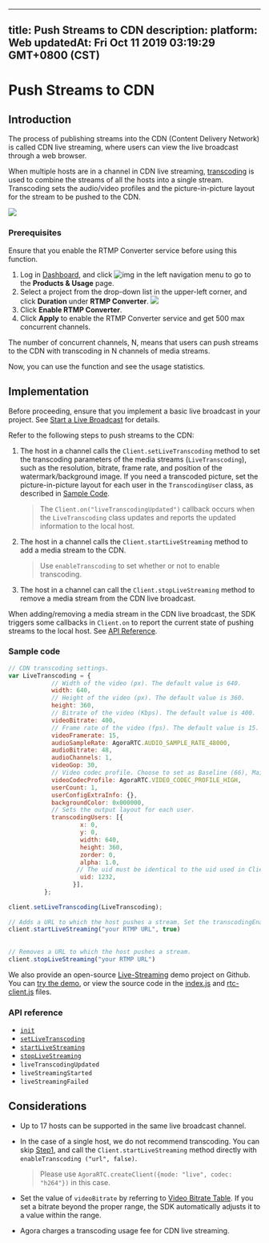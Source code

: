 
---
title: Push Streams to CDN
description: 
platform: Web
updatedAt: Fri Oct 11 2019 03:19:29 GMT+0800 (CST)
---
# Push Streams to CDN
## Introduction

The process of publishing streams into the CDN (Content Delivery Network) is called CDN live streaming, where users can view the live broadcast through a web browser.

When multiple hosts are in a channel in CDN live streaming, [transcoding](https://docs.agora.io/en/AgoraPlatform/terms?platform=AllPlatforms#transcoding) is used to combine the streams of all the hosts into a single stream. Transcoding sets the audio/video profiles and the picture-in-picture layout for the stream to be pushed to the CDN.

![](https://web-cdn.agora.io/docs-files/1569414336352)

### Prerequisites

Ensure that you enable the RTMP Converter service before using this function.

1. Log in [Dashboard](https://dashboard.agora.io/), and click ![img](https://web-cdn.agora.io/docs-files/1551260936285) in the left navigation menu to go to the **Products & Usage** page. 
2. Select a project from the drop-down list in the upper-left corner, and click **Duration** under **RTMP Converter**. 
![](https://web-cdn.agora.io/docs-files/1569302661254)
3. Click **Enable RTMP Converter**.
4. Click **Apply** to enable the RTMP Converter service and get 500 max concurrent channels.

<div class="alert note"> The number of concurrent channels, N, means that users can push streams to the CDN with transcoding in N channels of media streams. </div>

Now, you can use the function and see the usage statistics.


## Implementation 

Before proceeding, ensure that you implement a basic live broadcast in your project. See [Start a Live Broadcast](../../en/Interactive%20Broadcast/start_live_web.md) for details.


Refer to the following steps to push streams to the CDN:

<a name="single"></a>
1. The host in a channel calls the `Client.setLiveTranscoding` method to set the transcoding parameters of the media streams (`LiveTranscoding`), such as the resolution, bitrate, frame rate, and position of the watermark/background image. If you need a transcoded picture, set the picture-in-picture layout for each user in the `TranscodingUser` class, as described in [Sample Code](#sample).

   > The `Client.on("liveTranscodingUpdated")` callback occurs when the `LiveTranscoding` class updates and reports the updated information to the local host.

2. The host in a channel calls the `Client.startLiveStreaming` method to add a media stream to the CDN. 

   > Use `enableTranscoding` to set whether or not to enable transcoding.

3. The host in a channel can call the `Client.stopLiveStreaming` method to remove a media stream from the CDN live broadcast.


When adding/removing a media stream in the CDN live broadcast, the SDK triggers some callbacks in `Client.on` to report  the current state of pushing streams to the local host. See [API Reference](#api).



<a name="sample"></a>
### Sample code

```javascript
// CDN transcoding settings.
var LiveTranscoding = {
            // Width of the video (px). The default value is 640.
            width: 640,
            // Height of the video (px). The default value is 360.
            height: 360,
            // Bitrate of the video (Kbps). The default value is 400.
            videoBitrate: 400,
            // Frame rate of the video (fps). The default value is 15. Agora adjusts all values over 30 to 30.
            videoFramerate: 15,
            audioSampleRate: AgoraRTC.AUDIO_SAMPLE_RATE_48000,
            audioBitrate: 48,
            audioChannels: 1,
            videoGop: 30,
            // Video codec profile. Choose to set as Baseline (66), Main (77), or High (100). If you set this parameter to other values, Agora adjusts it to the default value of 100.
            videoCodecProfile: AgoraRTC.VIDEO_CODEC_PROFILE_HIGH,
            userCount: 1,
            userConfigExtraInfo: {},
            backgroundColor: 0x000000,
            // Sets the output layout for each user.
            transcodingUsers: [{
                    x: 0,
                    y: 0,
                    width: 640,
                    height: 360,
                    zorder: 0,
                    alpha: 1.0,
                   // The uid must be identical to the uid used in Client.join.
                    uid: 1232,
                  }],
          };
  
client.setLiveTranscoding(LiveTranscoding);
  
// Adds a URL to which the host pushes a stream. Set the transcodingEnabled parameter as true to enable the transcoding service. Once transcoding is enabled, you need to set the live transcoding configurations by calling the setLiveTranscoding method. We do not recommend transcoding in the case of a single host.
client.startLiveStreaming("your RTMP URL", true)
 
 
// Removes a URL to which the host pushes a stream.
client.stopLiveStreaming("your RTMP URL")
```

We also provide an open-source [Live-Streaming](https://github.com/AgoraIO/Advanced-Interactive-Broadcasting/tree/master/Live-Streaming/Agora-Interactive-Broadcasting-Live-Streaming-Web-Webpack) demo project on Github. You can [try the demo](https://webdemo.agora.io/agora-web-showcase/examples/Agora-Interactive-Broadcasting-Live-Streaming-Web/), or view the source code in the [index.js](https://github.com/AgoraIO/Advanced-Interactive-Broadcasting/blob/master/Live-Streaming/Agora-Interactive-Broadcasting-Live-Streaming-Web-Webpack/src/index.js) and [rtc-client.js](https://github.com/AgoraIO/Advanced-Interactive-Broadcasting/blob/master/Live-Streaming/Agora-Interactive-Broadcasting-Live-Streaming-Web-Webpack/src/rtc-client.js) files.


<a name="api"></a>
### API reference 

- [`init`](https://docs.agora.io/en/Interactive%20Broadcast/API%20Reference/web/interfaces/agorartc.stream.html#init)
- [`setLiveTranscoding`](https://docs.agora.io/en/Interactive%20Broadcast/API%20Reference/web/interfaces/agorartc.client.html#setlivetranscoding)
- [`startLiveStreaming`](https://docs.agora.io/en/Interactive%20Broadcast/API%20Reference/web/interfaces/agorartc.client.html#startlivestreaming)
- [`stopLiveStreaming`](https://docs.agora.io/en/Interactive%20Broadcast/API%20Reference/web/interfaces/agorartc.client.html#stoplivestreaming)
- `liveTranscodingUpdated`
- `liveStreamingStarted`
- `liveStreamingFailed`


## Considerations

- Up to 17 hosts can be supported in the same live broadcast channel.

- In the case of a single host, we do not recommend transcoding. You can skip [Step1](#single), and call the `Client.startLiveStreaming` method directly with `enableTranscoding ("url", false)`.

  > Please use `AgoraRTC.createClient({mode: "live", codec: "h264"})` in this case.

- Set the value of `videoBitrate` by referring to [Video Bitrate Table](https://docs.agora.io/en/Interactive%20Broadcast/API%20Reference/web/v2.9.0/interfaces/agorartc.videoencoderconfiguration.html?transId=2.9.0#bitrate). If you set a bitrate beyond the proper range, the SDK automatically adjusts it to a value within the range. 

- Agora charges a transcoding usage fee for CDN live streaming.

